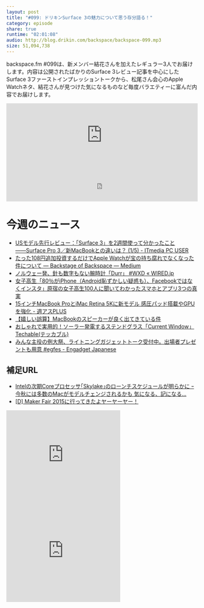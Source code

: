 ```yaml
---
layout: post
title: "#099: ドリキンSurface 3の魅力について思う存分語る！"
category: episode
share: true
runtime: "02:01:08"
audio: http://blog.drikin.com/backspace/backspace-099.mp3
size: 51,094,738
---
```


backspace.fm #099は、新メンバー結花さんを加えたレギュラー3人でお届けします。内容は公開されたばかりのSurface 3レビュー記事を中心にしたSurface 3ファーストインプレッショントークから、松尾さん会心のApple Watchネタ、結花さんが見つけた気になるものなど毎度バラエティーに富んだ内容でお届けします。

<iframe width="100%" height="166" scrolling="no" frameborder="no" src="https://w.soundcloud.com/player/?url=https%3A//api.soundcloud.com/tracks/207177918&amp;color=ff5500&amp;auto_play=false&amp;hide_related=false&amp;show_comments=true&amp;show_user=true&amp;show_reposts=false"></iframe>

<iframe src="http://backspace.fm/subscribes.html" width="100%" height="92" scrolling="no" frameborder="0"></iframe>

# 今週のニュース

- [USモデル先行レビュー：「Surface 3」を2週間使って分かったこと――Surface Pro 3／新MacBookとの違いは？ (1/5) - ITmedia PC USER](http://www.itmedia.co.jp/pcuser/articles/1505/24/news009.html)
- [たった108円追加投資するだけでApple Watchが宝の持ち腐れでなくなった件について — Backstage of Backspace — Medium](https://medium.com/backstage-of-backspace/%E3%81%9F%E3%81%A3%E3%81%9F108%E5%86%86%E8%BF%BD%E5%8A%A0%E6%8A%95%E8%B3%87%E3%81%99%E3%82%8B%E3%81%A0%E3%81%91%E3%81%A7apple-watch%E3%81%8C%E5%AE%9D%E3%81%AE%E6%8C%81%E3%81%A1%E8%85%90%E3%82%8C%E3%81%A7%E3%81%AA%E3%81%8F%E3%81%AA%E3%81%A3%E3%81%9F%E4%BB%B6%E3%81%AB%E3%81%A4%E3%81%84%E3%81%A6-eba802851525)
- [ノルウェー発、針も数字もない腕時計「Durr」 #WXD « WIRED.jp](http://wired.jp/2015/05/21/design-time-durr/)
- [女子高生「80％がiPhone（Android恥ずかしい疑惑も）、Facebookではなくインスタ」原宿の女子高生100人に聞いてわかったスマホとアプリ3つの真実](http://appmarketinglabo.net/harajuku-app/)
- [15インチMacBook ProとiMac Retina 5Kに新モデル 感圧パッド搭載やGPUを強化 - 週アスPLUS](http://weekly.ascii.jp/elem/000/000/337/337795/)
- [【嬉しい誤算】MacBookのスピーカーが良く出てきている件](http://smartphoneokoku.net/archives/2842)
- [おしゃれで実用的！ソーラー発電するステンドグラス「Current Window」  Techable(テッカブル)](http://techable.jp/archives/25502)
- [みんな主役の例大祭、ライトニングガジェットトーク受付中。出場者プレゼントも用意 #egfes - Engadget Japanese](http://japanese.engadget.com/2015/05/13/egfes-lgt/)

## 補足URL

- [Intelの次期Coreプロセッサ｢Skylake｣のローンチスケジュールが明らかに ｰ 今秋には多数のMacがモデルチェンジされるかも  気になる、記になる…](http://taisy0.com/2015/05/21/51565.html)
- [[D] Maker Fair 2015に行ってきたよヤーヤーヤー！](http://blog.drikin.com/2015/05/maker-fair-2015.html)

<iframe src="http://rcm-fe.amazon-adsystem.com/e/cm?t=driftking-22&o=9&p=12&l=bn1&mode=videogames-jp&browse=637394&fc1=000000&lt1=_blank&lc1=3366FF&bg1=FFFFFF&f=ifr" marginwidth="0" marginheight="0" width="300" height="252" border="0" frameborder="0" style="border:none;" scrolling="no"></iframe>
<iframe src="http://rcm-fe.amazon-adsystem.com/e/cm?t=driftking-22&o=9&p=12&l=bn1&mode=computers-jp&browse=2127209990&fc1=000000&lt1=_blank&lc1=3366FF&bg1=FFFFFF&f=ifr" marginwidth="0" marginheight="0" width="300" height="252" border="0" frameborder="0" style="border:none;" scrolling="no"></iframe>
